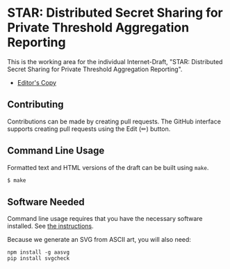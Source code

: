 # STAR: Distributed Secret Sharing for Private Threshold Aggregation Reporting

This is the working area for the individual Internet-Draft, "STAR: Distributed Secret Sharing for Private Threshold Aggregation Reporting".

* [Editor's Copy](https://ShivanKaul.github.io/star-spec/#go.draft-star.html)

## Contributing

Contributions can be made by creating pull requests.
The GitHub interface supports creating pull requests using the Edit (✏) button.


## Command Line Usage

Formatted text and HTML versions of the draft can be built using `make`.

```sh
$ make
```

## Software Needed

Command line usage requires that you have the necessary software installed.  See
[the instructions](https://github.com/martinthomson/i-d-template/blob/main/doc/SETUP.md).

Because we generate an SVG from ASCII art, you will also need:
```
npm install -g aasvg
pip install svgcheck
```

